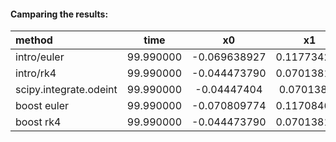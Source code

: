 
#### Camparing the results:


|method     |      time        |  x0           | x1        |
| :---      |  :---:           |   :---:       | :---:     |
|intro/euler      |      99.990000   |-0.069638927   |0.117734245|
|intro/rk4        |      99.990000   |-0.044473790   |0.070138180|
|scipy.integrate.odeint    |  99.990000   | -0.04447404   |  0.07013844|
| boost euler  |   99.990000  | -0.070809774  |  0.117084690|
|boost rk4    |   99.990000  | -0.044473790  | 0.070138180|



